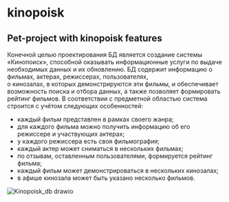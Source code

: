 # kinopoisk
## Pet-project with kinopoisk features
Конечной целью проектирования БД является создание системы «Кинопоиск», способной оказывать информационные услуги 
по выдаче необходимых данных и их обновлению. БД содержит информацию о фильмах, актерах, режиссерах, пользователях,  
о кинозалах, в которых демонстрируются эти фильмы, и  обеспечивает возможность поиска и отбора данных, 
а также позволяет формировать рейтинг фильмов.
В соответствии с предметной областью система строится с учётом следующих особенностей:
- каждый фильм представлен в рамках своего жанра;
- для каждого фильма можно получить информацию об его режиссере и участвующих актерах;
- у каждого  режиссера есть своя фильмография;
- каждый актер может сниматься  в нескольких фильмах;
- по отзывам, оставленным пользователями, формируется рейтинг фильма;
- каждый фильм может демонстрироваться в нескольких кинозалах;
- в афише кинозала может быть указано несколько фильмов.

![Kinopoisk_db drawio](https://user-images.githubusercontent.com/57236252/168787203-f0ed4359-ceb3-49dc-9d89-cd7d30e508f9.svg)
